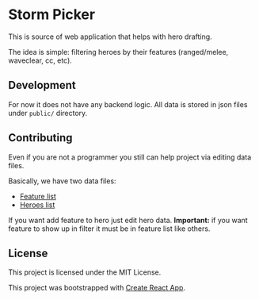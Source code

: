 # Storm Picker

This is source of web application that helps with hero drafting.

The idea is simple: filtering heroes by their features (ranged/melee, waveclear,
cc, etc).

## Development

For now it does not have any backend logic. All data is stored in json files
under `public/` directory.

## Contributing

Even if you are not a programmer you still can help project via editing data
files.

Basically, we have two data files:

* [Feature list](public/features.json)
* [Heroes list](public/heroes.json)

If you want add feature to hero just edit hero data. **Important:** if you want
feature to show up in filter it must be in feature list like others.

## License

This project is licensed under the MIT License.

This project was bootstrapped with [Create React App](https://github.com/facebookincubator/create-react-app).
